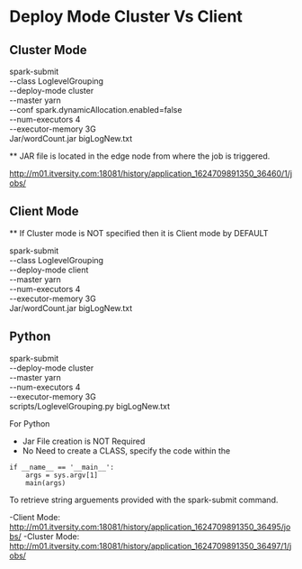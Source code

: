 Deploy Mode Cluster Vs Client
==============================

Cluster Mode
-------------

spark-submit \
--class LoglevelGrouping \
--deploy-mode cluster \
--master yarn \
--conf spark.dynamicAllocation.enabled=false \
--num-executors 4 \
--executor-memory 3G \
Jar/wordCount.jar bigLogNew.txt

** JAR file is located in the edge node from where the job is triggered.

http://m01.itversity.com:18081/history/application_1624709891350_36460/1/jobs/

Client Mode
-------------
** If Cluster mode is NOT specified then it is Client mode by DEFAULT

spark-submit \
--class LoglevelGrouping \
--deploy-mode client \
--master yarn \
--num-executors 4 \
--executor-memory 3G \
Jar/wordCount.jar  bigLogNew.txt

Python
--------

spark-submit \
--deploy-mode cluster \
--master yarn \
--num-executors 4 \
--executor-memory 3G \
scripts/LoglevelGrouping.py bigLogNew.txt

For Python
- Jar File creation is NOT Required
- No Need to create a CLASS, specify the code within the 
```
if __name__ == '__main__':
    args = sys.argv[1]
    main(args)
```
To retrieve string arguements provided with the spark-submit command.

-Client Mode: http://m01.itversity.com:18081/history/application_1624709891350_36495/jobs/
-Cluster Mode: http://m01.itversity.com:18081/history/application_1624709891350_36497/1/jobs/

